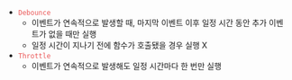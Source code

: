 - <span style="color: #EB5757">`Debounce`</span>
  - 이벤트가 연속적으로 발생할 때, 마지막 이벤트 이후 일정 시간 동안 추가 이벤트가 없을 때만 실행
  - 일정 시간이 지나기 전에 함수가 호출됐을 경우 실행 X
- <span style="color: #EB5757">`Throttle`</span>
  - 이벤트가 연속적으로 발생해도 일정 시간마다 한 번만 실행

